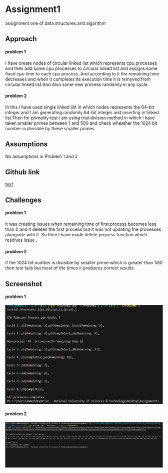 # Assignment1
assignment one of data structures and algorithm

## Approach

#### problem 1
 I have create nodes of circular linked list which represents cpu processes and then add some cpu processes to circular linked list and assigns some fixed cpu time to each cpu process .And according to it the remaining time decreases and when it completes its execution time it is removed from circular linked list.And Also some new process randomly in any cycle.

#### problem 2

In this I have used single linked list in which nodes represents the 64-bit integer and I am generating randomly 64-bit integer and inserting in linked list.Then for primality test i am using trial division method in which i have taken smaller primes between 1 and 500 and check wheather the 1024 bit number is divisible by these smaller primes

 ## Assumptions

 No assumptions in Problem 1 and 2

 ## Github link

 [text](https://github.com/ahmedmabood/Assignment1.git)

 ## Challenges
 #### problem 1

 it was creating issues when  remaining time of first process becomes less than 0 and it  deletes the first process but it was not updating the processes alongside with it .So then I have made delete process function which resolves issue .
 #### problem 2
 if the 1024 bit number is divisible by smaller prime which is greater than 500 then test fails but most of the times it produces correct results
 ## Screenshot

 #### problem 1

 ![alt text](image.png)

 #### problem 2

 ![alt text](image-1.png)